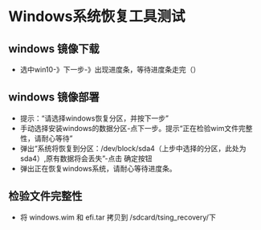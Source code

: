 # Windows系统恢复工具测试
## windows 镜像下载
  - 选中win10-》下一步-》出现进度条，等待进度条走完（）

## windows 镜像部署
  - 提示：“请选择windows恢复分区，并按下一步”
  - 手动选择安装windows的数据分区-点下一步。提示“正在检验wim文件完整性，请耐心等待”
  - 弹出“系统将恢复到分区：/dev/block/sda4（上步中选择的分区，此处为sda4）,原有数据将会丢失”-点击 确定按钮
  - 弹出正在恢复windows系统，请耐心等待进度条。
    
## 检验文件完整性
  - 将 windows.wim 和 efi.tar 拷贝到 /sdcard/tsing_recovery/下
  
  
